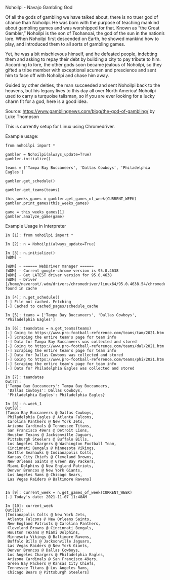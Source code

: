 Nohoilpi - Navajo Gambling God

Of all the gods of gambling we have talked about, there is no truer god of chance than Nohoilpi. He was born with the purpose of teaching mankind about gambling games and was worshipped for that.
Known as “the Great Gambler,” Nohoilpi is the son of Tsohanoai, the god of the sun in the nation’s lore. When Nohoilpi first descended on Earth, he showed mankind how to play, and introduced them to all sorts of gambling games.

Yet, he was a bit mischievous himself, and he defeated people, indebting them and asking to repay their debt by building a city to pay tribute to him. According to lore, the other gods soon became jealous of Nohoilpi, so they gifted a tribe member with exceptional acumen and prescience and sent him to face off with Nohoilpi and chase him away.

Guided by other deities, the man succeeded and sent Nohoilpi back to the heavens, but his legacy lives to this day all over North America! Nohoilpi used to carry a turquoise talisman, so if you are ever looking for a lucky charm fit for a god, here is a good idea.

Source: https://www.gamblingnews.com/blog/the-god-of-gambling/ by Luke Thompson


This is currently setup for Linux using Chromedriver.

Example usage:
```
from nohoilpi import *

gambler = Nohoilpi(always_update=True)
gambler.initialize()

teams = ['Tampa Bay Buccaneers', 'Dallas Cowboys', 'Philadelphia Eagles']

gambler.get_schedule()

gambler.get_teams(teams)

this_weeks_games = gambler.get_games_of_week(CURRENT_WEEK)
gambler.print_games(this_weeks_games)

game = this_weeks_games[1]
gambler.analyze_game(game)
```

Example Usage in Interpreter
```
In [1]: from nohoilpi import *                                                                                                                                                                             

In [2]: n = Nohoilpi(always_update=True)                                                                                                                                                                   

In [3]: n.initialize()                                                                                                                                                                                     
[WDM] - 

[WDM] - ====== WebDriver manager ======
[WDM] - Current google-chrome version is 95.0.4638
[WDM] - Get LATEST driver version for 95.0.4638
[WDM] - Driver [/home/neveroot/.wdm/drivers/chromedriver/linux64/95.0.4638.54/chromedriver] found in cache

In [4]: n.get_schedule()                                                                                                                                                                                   
[-] File not cached. Fetching
[-] Cached to cached_pages/schedule_cache

In [5]: teams = ['Tampa Bay Buccaneers', 'Dallas Cowboys', 'Philadelphia Eagles']                                                                                                                          

In [6]: teamdatas = n.get_teams(teams)                                                                                                                                                                     
[-] Going to https://www.pro-football-reference.com/teams/tam/2021.htm
[-] Scraping the entire team's page for team info
[-] Data for Tampa Bay Buccaneers was collected and stored
[-] Going to https://www.pro-football-reference.com/teams/dal/2021.htm
[-] Scraping the entire team's page for team info
[-] Data for Dallas Cowboys was collected and stored
[-] Going to https://www.pro-football-reference.com/teams/phi/2021.htm
[-] Scraping the entire team's page for team info
[-] Data for Philadelphia Eagles was collected and stored

In [7]: teamdatas                                                                                                                                                                                          
Out[7]: 
{'Tampa Bay Buccaneers': Tampa Bay Buccaneers,
 'Dallas Cowboys': Dallas Cowboys,
 'Philadelphia Eagles': Philadelphia Eagles}

In [8]: n.week_1                                                                                                                                                                                           
Out[8]: 
[Tampa Bay Buccaneers @ Dallas Cowboys,
 Philadelphia Eagles @ Atlanta Falcons,
 Carolina Panthers @ New York Jets,
 Arizona Cardinals @ Tennessee Titans,
 San Francisco 49ers @ Detroit Lions,
 Houston Texans @ Jacksonville Jaguars,
 Pittsburgh Steelers @ Buffalo Bills,
 Los Angeles Chargers @ Washington Football Team,
 Cincinnati Bengals @ Minnesota Vikings,
 Seattle Seahawks @ Indianapolis Colts,
 Kansas City Chiefs @ Cleveland Browns,
 New Orleans Saints @ Green Bay Packers,
 Miami Dolphins @ New England Patriots,
 Denver Broncos @ New York Giants,
 Los Angeles Rams @ Chicago Bears,
 Las Vegas Raiders @ Baltimore Ravens]


In [9]: current_week = n.get_games_of_week(CURRENT_WEEK)                                                                                                                                                  
[-] Today's date: 2021-11-07 11:48AM

In [10]: current_week                                                                                                                                                                                      
Out[10]: 
[Indianapolis Colts @ New York Jets,
 Atlanta Falcons @ New Orleans Saints,
 New England Patriots @ Carolina Panthers,
 Cleveland Browns @ Cincinnati Bengals,
 Houston Texans @ Miami Dolphins,
 Minnesota Vikings @ Baltimore Ravens,
 Buffalo Bills @ Jacksonville Jaguars,
 Las Vegas Raiders @ New York Giants,
 Denver Broncos @ Dallas Cowboys,
 Los Angeles Chargers @ Philadelphia Eagles,
 Arizona Cardinals @ San Francisco 49ers,
 Green Bay Packers @ Kansas City Chiefs,
 Tennessee Titans @ Los Angeles Rams,
 Chicago Bears @ Pittsburgh Steelers]
```